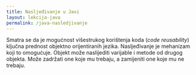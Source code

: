 ```yaml
---
title: Nasljeđivanje u Javi
layout: lekcija-java
permalink: /java-nasledjivanje
---
```


Smatra se da je mogućnost višestrukog korištenja koda (*code reusability*) ključna prednost objektno orijentiranih jezika. Nasljeđivanje je mehanizam koji to omogućuje. Objekt može naslijediti varijable i metode od drugog objekta. Može zadržati one koje mu trebaju, a zamijeniti one koje mu ne trebaju.
